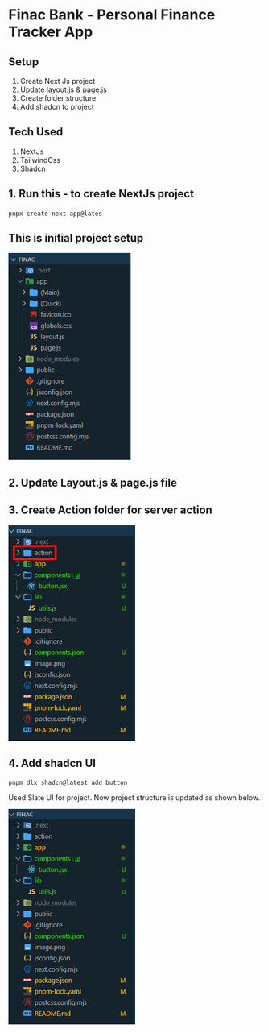 # Finac Bank - Personal Finance Tracker App

## Setup

1. Create Next Js project
2. Update layout.js & page.js
3. Create folder structure
4. Add shadcn to project

## Tech Used

1. NextJs
2. TailwindCss
3. Shadcn

## 1. Run this - to create NextJs project

```pnpm
pnpx create-next-app@lates
```

## This is initial project setup

![alt text](public\assets\Images\image-1.png)

## 2. Update Layout.js & page.js file

## 3. Create Action folder for server action

![alt text](public\assets\Images\image-2.png)

## 4. Add shadcn UI

```pnpm
pnpm dlx shadcn@latest add button
```

Used Slate UI for project. Now project structure is updated as shown below.

![alt text](public\assets\Images\image-3.png)
